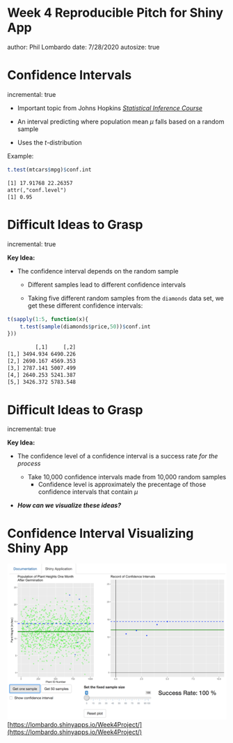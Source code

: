 Week 4 Reproducible Pitch for Shiny App
========================================================
author: Phil Lombardo
date: 7/28/2020
autosize: true


Confidence Intervals
========================================================
incremental: true

- Important topic from Johns Hopkins [*Statistical Inference Course*](https://www.coursera.org/learn/statistical-inference/home/welcome)

- An interval predicting where population mean $\mu$ falls based on a random sample

- Uses the *t*-distribution

Example:

```r
t.test(mtcars$mpg)$conf.int
```

```
[1] 17.91768 22.26357
attr(,"conf.level")
[1] 0.95
```


Difficult Ideas to Grasp
========================================================
incremental: true

**Key Idea:**
- The confidence interval depends on the random sample
    - Different samples lead to different confidence intervals


    - Taking five different random samples from the `diamonds` data set, we get these different confidence intervals:

```r
t(sapply(1:5, function(x){
    t.test(sample(diamonds$price,50))$conf.int
}))
```

```
         [,1]     [,2]
[1,] 3494.934 6490.226
[2,] 2690.167 4569.353
[3,] 2787.141 5007.499
[4,] 2640.253 5241.387
[5,] 3426.372 5783.548
```


Difficult Ideas to Grasp
========================================================
incremental: true

**Key Idea:**

- The confidence level of a confidence interval is a success rate *for the process*
    - Take 10,000 confidence intervals made from 10,000 random samples
        - Confidence level is approximately the precentage of those confidence intervals that contain $\mu$
        
- ***How can we visualize these ideas?***


Confidence Interval Visualizing Shiny App
========================================================

![](app1.png)
[https://lombardo.shinyapps.io/Week4Project/](https://lombardo.shinyapps.io/Week4Project/)
